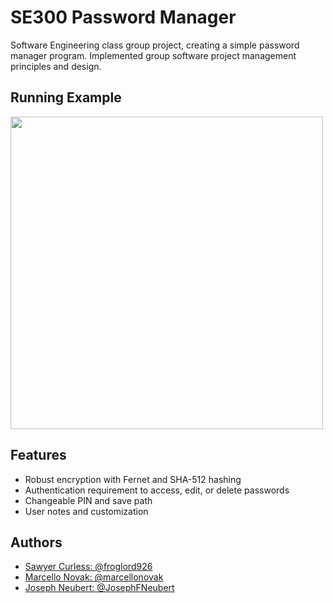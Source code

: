 # SE300 Password Manager
Software Engineering class group project, creating a simple password manager program.
Implemented group software project management principles and design.

## Running Example
<img src="https://github.com/user-attachments/assets/950eda72-c020-408a-ad43-e77340db4a5f" height="500">

## Features
- Robust encryption with Fernet and SHA-512 hashing
- Authentication requirement to access, edit, or delete passwords
- Changeable PIN and save path
- User notes and customization

## Authors
- [Sawyer Curless: @froglord926](https://github.com/froglord926)
- [Marcello Novak: @marcellonovak](https://www.github.com/marcellonovak)
- [Joseph Neubert: @JosephFNeubert](https://github.com/JosephFNeubert)

